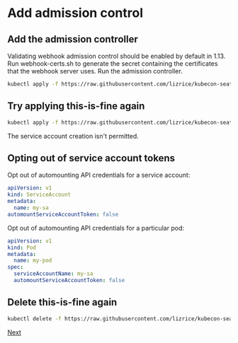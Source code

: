 # Add admission control

## Add the admission controller

Validating webhook admission control should be enabled by default in 1.13.
Run webhook-certs.sh to generate the secret containing the certificates that the webhook server uses.
Run the admission controller.

```bash
kubectl apply -f https://raw.githubusercontent.com/lizrice/kubecon-seattle/master/admission/admission.yaml
```

## Try applying this-is-fine again

```bash
kubectl apply -f https://raw.githubusercontent.com/lizrice/kubecon-seattle/master/this-is-fine.yaml
```

The service account creation isn't permitted.

## Opting out of service account tokens

Opt out of automounting API credentials for a service account:

```yaml
apiVersion: v1
kind: ServiceAccount
metadata:
  name: my-sa
automountServiceAccountToken: false
```

Opt out of automounting API credentials for a particular pod:

```yaml
apiVersion: v1
kind: Pod
metadata:
  name: my-pod
spec:
  serviceAccountName: my-sa
  automountServiceAccountToken: false
```

## Delete this-is-fine again

```bash
kubectl delete -f https://raw.githubusercontent.com/lizrice/kubecon-seattle/master/this-is-fine.yaml
```

[Next](./PAGE-4.md)